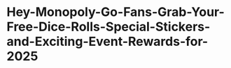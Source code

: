 # Hey-Monopoly-Go-Fans-Grab-Your-Free-Dice-Rolls-Special-Stickers-and-Exciting-Event-Rewards-for-2025